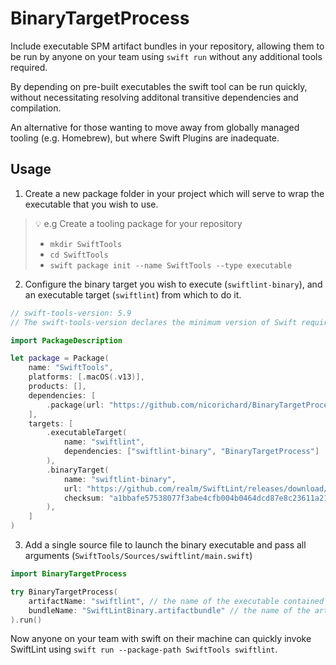 # BinaryTargetProcess

Include executable SPM artifact bundles in your repository, allowing them to be run by anyone on your team using `swift run` without any additional tools required.

By depending on pre-built executables the swift tool can be run quickly, without necessitating resolving additonal transitive dependencies and compilation.

An alternative for those wanting to move away from globally managed tooling (e.g. Homebrew), but where Swift Plugins are inadequate.

## Usage

1. Create a new package folder in your project which will serve to wrap the executable that you wish to use.

> 💡 e.g Create a tooling package for your repository
> - `mkdir SwiftTools`
> - `cd SwiftTools`
> - `swift package init --name SwiftTools --type executable`

2. Configure the binary target you wish to execute (`swiftlint-binary`), and an executable target (`swiftlint`) from which to do it.

```swift
// swift-tools-version: 5.9
// The swift-tools-version declares the minimum version of Swift required to build this package.

import PackageDescription

let package = Package(
    name: "SwiftTools",
    platforms: [.macOS(.v13)],
    products: [],
    dependencies: [
        .package(url: "https://github.com/nicorichard/BinaryTargetProcess", from: "1.0.0"),
    ],
    targets: [
        .executableTarget(
            name: "swiftlint",
            dependencies: ["swiftlint-binary", "BinaryTargetProcess"]
        ),
        .binaryTarget(
            name: "swiftlint-binary",
            url: "https://github.com/realm/SwiftLint/releases/download/0.57.0/SwiftLintBinary-macos.artifactbundle.zip", // Note: You may want to consider self-hosting your favourite artifacts
            checksum: "a1bbafe57538077f3abe4cfb004b0464dcd87e8c23611a2153c675574b858b3a"
        ),
    ]
)
```

3. Add a single source file to launch the binary executable and pass all arguments (`SwiftTools/Sources/swiftlint/main.swift`)

```swift
import BinaryTargetProcess

try BinaryTargetProcess(
    artifactName: "swiftlint", // the name of the executable contained in the artifact bundle
    bundleName: "SwiftLintBinary.artifactbundle" // the name of the artifactbundle (after unzipping)
).run()
```

Now anyone on your team with swift on their machine can quickly invoke SwiftLint using `swift run --package-path SwiftTools swiftlint`.
